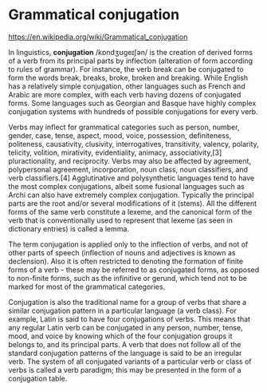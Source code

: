 # Grammatical conjugation

https://en.wikipedia.org/wiki/Grammatical_conjugation

In linguistics, **conjugation** /kɒndʒʊɡeɪʃən/ is the creation of derived forms of a verb from its principal parts by inflection (alteration of form according to rules of grammar). For instance, the verb break can be conjugated to form the words break, breaks, broke, broken and breaking. While English has a relatively simple conjugation, other languages such as French and Arabic are more complex, with each verb having dozens of conjugated forms. Some languages such as Georgian and Basque have highly complex conjugation systems with hundreds of possible conjugations for every verb.

Verbs may inflect for grammatical categories such as person, number, gender, case, tense, aspect, mood, voice, possession, definiteness, politeness, causativity, clusivity, interrogatives, transitivity, valency, polarity, telicity, volition, mirativity, evidentiality, animacy, associativity,[3] pluractionality, and reciprocity. Verbs may also be affected by agreement, polypersonal agreement, incorporation, noun class, noun classifiers, and verb classifiers.[4] Agglutinative and polysynthetic languages tend to have the most complex conjugations, albeit some fusional languages such as Archi can also have extremely complex conjugation. Typically the principal parts are the root and/or several modifications of it (stems). All the different forms of the same verb constitute a lexeme, and the canonical form of the verb that is conventionally used to represent that lexeme (as seen in dictionary entries) is called a lemma.

The term conjugation is applied only to the inflection of verbs, and not of other parts of speech (inflection of nouns and adjectives is known as declension). Also it is often restricted to denoting the formation of finite forms of a verb - these may be referred to as conjugated forms, as opposed to non-finite forms, such as the infinitive or gerund, which tend not to be marked for most of the grammatical categories.

Conjugation is also the traditional name for a group of verbs that share a similar conjugation pattern in a particular language (a verb class). For example, Latin is said to have four conjugations of verbs. This means that any regular Latin verb can be conjugated in any person, number, tense, mood, and voice by knowing which of the four conjugation groups it belongs to, and its principal parts. A verb that does not follow all of the standard conjugation patterns of the language is said to be an irregular verb. The system of all conjugated variants of a particular verb or class of verbs is called a verb paradigm; this may be presented in the form of a conjugation table.
